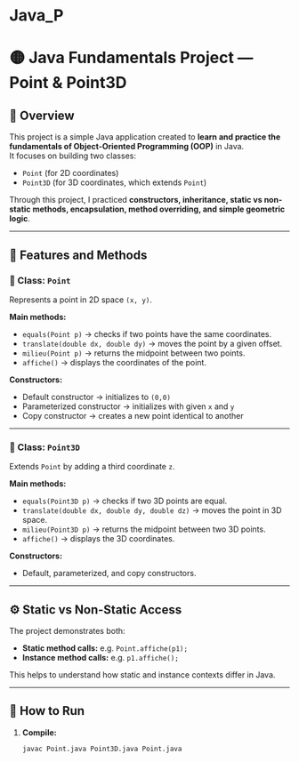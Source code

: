 # Java_P
# 🟡 Java Fundamentals Project — Point & Point3D

## 📘 Overview
This project is a simple Java application created to **learn and practice the fundamentals of Object-Oriented Programming (OOP)** in Java.  
It focuses on building two classes:
- `Point` (for 2D coordinates)
- `Point3D` (for 3D coordinates, which extends `Point`)

Through this project, I practiced **constructors, inheritance, static vs non-static methods, encapsulation, method overriding, and simple geometric logic**.

---

## 🧩 Features and Methods

### 🔹 Class: `Point`
Represents a point in 2D space `(x, y)`.

**Main methods:**
- `equals(Point p)` → checks if two points have the same coordinates.  
- `translate(double dx, double dy)` → moves the point by a given offset.  
- `milieu(Point p)` → returns the midpoint between two points.  
- `affiche()` → displays the coordinates of the point.  

**Constructors:**
- Default constructor → initializes to `(0,0)`
- Parameterized constructor → initializes with given `x` and `y`
- Copy constructor → creates a new point identical to another

---

### 🔹 Class: `Point3D`
Extends `Point` by adding a third coordinate `z`.

**Main methods:**
- `equals(Point3D p)` → checks if two 3D points are equal.  
- `translate(double dx, double dy, double dz)` → moves the point in 3D space.  
- `milieu(Point3D p)` → returns the midpoint between two 3D points.  
- `affiche()` → displays the 3D coordinates.  

**Constructors:**
- Default, parameterized, and copy constructors.

---

## ⚙️ Static vs Non-Static Access
The project demonstrates both:
- **Static method calls:** e.g. `Point.affiche(p1);`  
- **Instance method calls:** e.g. `p1.affiche();`  

This helps to understand how static and instance contexts differ in Java.

---

## 🚀 How to Run

1. **Compile:**
   ```bash
   javac Point.java Point3D.java Point.java
